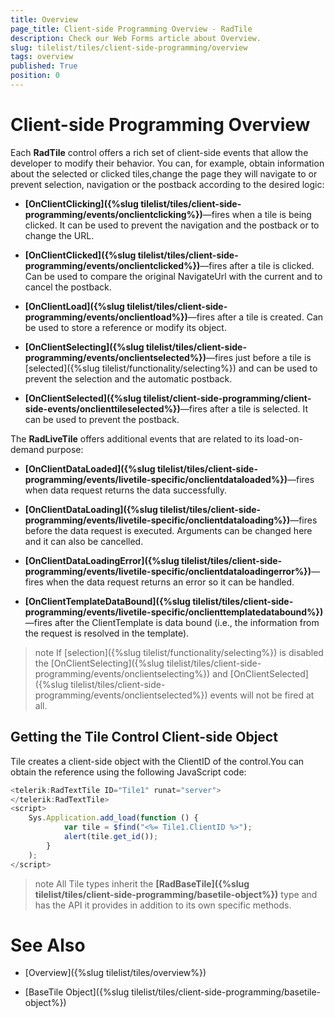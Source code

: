 ```yaml
---
title: Overview
page_title: Client-side Programming Overview - RadTile
description: Check our Web Forms article about Overview.
slug: tilelist/tiles/client-side-programming/overview
tags: overview
published: True
position: 0
---
```


# Client-side Programming Overview





Each **RadTile** control offers a rich set of client-side events that allow the developer to modify their behavior. You can, for example, obtain information about the selected or clicked tiles,change the page they will navigate to or prevent selection, navigation or the postback according to the desired logic:

* **[OnClientClicking]({%slug tilelist/tiles/client-side-programming/events/onclientclicking%})**—fires when a tile is being clicked. It can be used to prevent the navigation and the postback or to change the URL.

* **[OnClientClicked]({%slug tilelist/tiles/client-side-programming/events/onclientclicked%})**—fires after a tile is clicked. Can be used to compare the original NavigateUrl with the current and to cancel the postback.

* **[OnClientLoad]({%slug tilelist/tiles/client-side-programming/events/onclientload%})**—fires after a tile is created. Can be used to store a reference or modify its object.

* **[OnClientSelecting]({%slug tilelist/tiles/client-side-programming/events/onclientselected%})**—fires just before a tile is [selected]({%slug tilelist/functionality/selecting%}) and can be used to prevent the selection and the automatic postback.

* **[OnClientSelected]({%slug tilelist/client-side-programming/client-side-events/onclienttileselected%})**—fires after a tile is selected. It can be used to prevent the postback.

The **RadLiveTile** offers additional events that are related to its load-on-demand purpose:

* **[OnClientDataLoaded]({%slug tilelist/tiles/client-side-programming/events/livetile-specific/onclientdataloaded%})**—fires when data request returns the data successfully.

* **[OnClientDataLoading]({%slug tilelist/tiles/client-side-programming/events/livetile-specific/onclientdataloading%})**—fires before the data request is executed. Arguments can be changed here and it can also be cancelled.

* **[OnClientDataLoadingError]({%slug tilelist/tiles/client-side-programming/events/livetile-specific/onclientdataloadingerror%})**—fires when the data request returns an error so it can be handled.

* **[OnClientTemplateDataBound]({%slug tilelist/tiles/client-side-programming/events/livetile-specific/onclienttemplatedatabound%})**—fires after the ClientTemplate is data bound (i.e., the information from the request is resolved in the template).

>note If [selection]({%slug tilelist/functionality/selecting%}) is disabled the [OnClientSelecting]({%slug tilelist/tiles/client-side-programming/events/onclientselecting%}) and [OnClientSelected]({%slug tilelist/tiles/client-side-programming/events/onclientselected%}) events will not be fired at all.



## Getting the Tile Control Client-side Object

Tile creates a client-side object with the ClientID of the control.You can obtain the reference using the following JavaScript code:

````JavaScript
<telerik:RadTextTile ID="Tile1" runat="server">
</telerik:RadTextTile>
<script>
    Sys.Application.add_load(function () {
            var tile = $find("<%= Tile1.ClientID %>");
            alert(tile.get_id());
        }
    );
</script>
````



>note All Tile types inherit the **[RadBaseTile]({%slug tilelist/tiles/client-side-programming/basetile-object%})** type and has the API it provides in addition to its own specific methods.



# See Also

 * [Overview]({%slug tilelist/tiles/overview%})

 * [BaseTile Object]({%slug tilelist/tiles/client-side-programming/basetile-object%})
